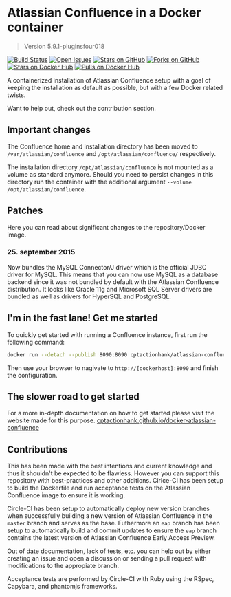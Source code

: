 # Atlassian Confluence in a Docker container

> Version 5.9.1-pluginsfour018

[![Build Status](https://img.shields.io/circleci/project/cptactionhank/docker-atlassian-confluence/5.9.1-pluginsfour018.svg)](https://circleci.com/gh/cptactionhank/docker-atlassian-confluence) [![Open Issues](https://img.shields.io/github/issues/cptactionhank/docker-atlassian-confluence.svg)](https://github.com/cptactionhank/docker-atlassian-confluence) [![Stars on GitHub](https://img.shields.io/github/stars/cptactionhank/docker-atlassian-confluence.svg)](https://github.com/cptactionhank/docker-atlassian-confluence) [![Forks on GitHub](https://img.shields.io/github/forks/cptactionhank/docker-atlassian-confluence.svg)](https://github.com/cptactionhank/docker-atlassian-confluence) [![Stars on Docker Hub](https://img.shields.io/docker/stars/cptactionhank/atlassian-confluence.svg)](https://registry.hub.docker.com/u/cptactionhank/atlassian-confluence) [![Pulls on Docker Hub](https://img.shields.io/docker/pulls/cptactionhank/atlassian-confluence.svg)](https://registry.hub.docker.com/u/cptactionhank/atlassian-confluence)

A containerized installation of Atlassian Confluence setup with a goal of keeping the installation as default as possible, but with a few Docker related twists.

Want to help out, check out the contribution section.

## Important changes

The Confluence home and installation directory has been moved to `/var/atlassian/confluence` and `/opt/atlassian/confluence/` respectively.

The installation directory `/opt/atlassian/confluence` is not mounted as a volume as standard anymore. Should you need to persist changes in this directory run the container with the additional argument `--volume /opt/atlassian/confluence`.

## Patches

Here you can read about significant changes to the repository/Docker image.

### 25. september 2015

Now bundles the MySQL Connector/J driver which is the official JDBC driver for MySQL. This means that you can now use MySQL as a database backend since it was not bundled by default with the Atlassian Confluence distribution. It looks like Oracle 11g and Microsoft SQL Server drivers are bundled as well as drivers for HyperSQL and PostgreSQL.

## I'm in the fast lane! Get me started

To quickly get started with running a Confluence instance, first run the following command:
```bash
docker run --detach --publish 8090:8090 cptactionhank/atlassian-confluence:latest
```

Then use your browser to nagivate to `http://[dockerhost]:8090` and finish the configuration.

## The slower road to get started

For a more in-depth documentation on how to get started please visit the website made for this purpose. [cptactionhank.github.io/docker-atlassian-confluence](https://cptactionhank.github.io/docker-atlassian-confluence)

## Contributions

This has been made with the best intentions and current knowledge and thus it shouldn't be expected to be flawless. However you can support this repository with best-practices and other additions. Cirlce-CI has been setup to build the Dockerfile and run acceptance tests on the Atlassian Confluence image to ensure it is working.

Circle-CI has been setup to automatically deploy new version branches when successfully building a new version of Atlassian Confluence in the `master` branch and serves as the base. Futhermore an `eap` branch has been setup to automatically build and commit updates to ensure the `eap` branch contains the latest version of Atlassian Confluence Early Access Preview.

Out of date documentation, lack of tests, etc. you can help out by either creating an issue and open a discussion or sending a pull request with modifications to the appropiate branch.

Acceptance tests are performed by Circle-CI with Ruby using the RSpec, Capybara, and phantomjs frameworks.
